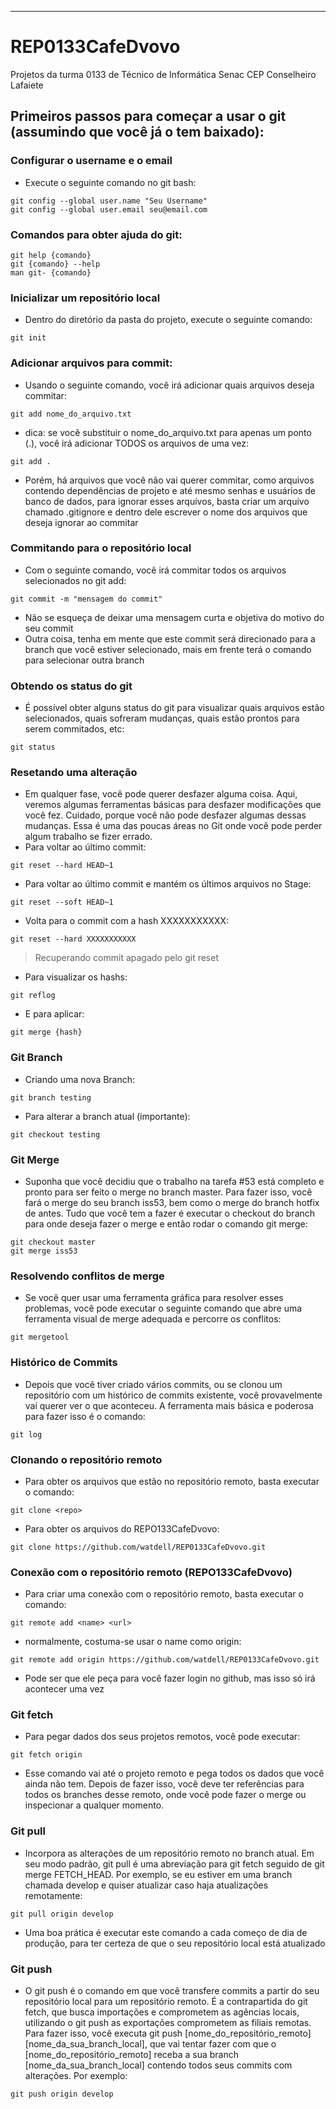 ---
# REP0133CafeDvovo
Projetos da turma 0133 de Técnico de Informática Senac CEP Conselheiro Lafaiete

## Primeiros passos para começar a usar o git (assumindo que você já o tem baixado):
### Configurar o username e o email
- Execute o seguinte comando no git bash:
```
git config --global user.name "Seu Username"
git config --global user.email seu@email.com
```

### Comandos para obter ajuda do git:
```
git help {comando}
git {comando} --help
man git- {comando}
```

### Inicializar um repositório local
- Dentro do diretório da pasta do projeto, execute o seguinte comando:
```
git init
```

### Adicionar arquivos para commit:
- Usando o seguinte comando, você irá adicionar quais arquivos deseja commitar:
```
git add nome_do_arquivo.txt
```
- dica: se você substituir o nome_do_arquivo.txt para apenas um ponto (.), você irá adicionar TODOS os arquivos de uma vez:
```
git add .
```
- Porém, há arquivos que você não vai querer commitar, como arquivos contendo dependências de projeto e até mesmo senhas e usuários de banco de dados, para ignorar esses arquivos, basta criar um arquivo chamado .gitignore e dentro dele escrever o nome dos arquivos que deseja ignorar ao commitar

### Commitando para o repositório local
- Com o seguinte comando, você irá commitar todos os arquivos selecionados no git add:
```
git commit -m "mensagem do commit"
```
- Não se esqueça de deixar uma mensagem curta e objetiva do motivo do seu commit
- Outra coisa, tenha em mente que este commit será direcionado para a branch que você estiver selecionado, mais em frente terá o comando para selecionar outra branch

### Obtendo os status do git
- É possível obter alguns status do git para visualizar quais arquivos estão selecionados, quais sofreram mudanças, quais estão prontos para serem commitados, etc:
```
git status
```

### Resetando uma alteração
- Em qualquer fase, você pode querer desfazer alguma coisa. Aqui, veremos algumas ferramentas básicas para desfazer modificações que você fez. Cuidado, porque você não pode desfazer algumas dessas mudanças. Essa é uma das poucas áreas no Git onde você pode perder algum trabalho se fizer errado.
- Para voltar ao último commit:
```
git reset --hard HEAD~1
```
- Para voltar ao último commit e mantém os últimos arquivos no Stage:
```
git reset --soft HEAD~1
```
- Volta para o commit com a hash XXXXXXXXXXX:
```
git reset --hard XXXXXXXXXXX
```
> Recuperando commit apagado pelo git reset
- Para visualizar os hashs:
```
git reflog
```
- E para aplicar:
```
git merge {hash}
```

### Git Branch
- Criando uma nova Branch:
```
git branch testing
```
- Para alterar a branch atual (importante):
```
git checkout testing
```

### Git Merge
- Suponha que você decidiu que o trabalho na tarefa #53 está completo e pronto para ser feito o merge no branch master. Para fazer isso, você fará o merge do seu branch iss53, bem como o merge do branch hotfix de antes. Tudo que você tem a fazer é executar o checkout do branch para onde deseja fazer o merge e então rodar o comando git merge:
```
git checkout master
git merge iss53
```

### Resolvendo conflitos de merge
- Se você quer usar uma ferramenta gráfica para resolver esses problemas, você pode executar o seguinte comando que abre uma ferramenta visual de merge adequada e percorre os conflitos:
```
git mergetool
```

### Histórico de Commits
- Depois que você tiver criado vários commits, ou se clonou um repositório com um histórico de commits existente, você provavelmente vai querer ver o que aconteceu. A ferramenta mais básica e poderosa para fazer isso é o comando:
```
git log
```

### Clonando o repositório remoto
- Para obter os arquivos que estão no repositório remoto, basta executar o comando:
```
git clone <repo>
```
- Para obter os arquivos do REPO133CafeDvovo:
```
git clone https://github.com/watdell/REP0133CafeDvovo.git
```

### Conexão com o repositório remoto (REPO133CafeDvovo)
- Para criar uma conexão com o repositório remoto, basta executar o comando:
```
git remote add <name> <url>
```
- normalmente, costuma-se usar o name como origin:
```
git remote add origin https://github.com/watdell/REP0133CafeDvovo.git
```
- Pode ser que ele peça para você fazer login no github, mas isso só irá acontecer uma vez

### Git fetch
- Para pegar dados dos seus projetos remotos, você pode executar:
```
git fetch origin
```
- Esse comando vai até o projeto remoto e pega todos os dados que você ainda não tem. Depois de fazer isso, você deve ter referências para todos os branches desse remoto, onde você pode fazer o merge ou inspecionar a qualquer momento.

### Git pull
- Incorpora as alterações de um repositório remoto no branch atual. Em seu modo padrão, git pull é uma abreviação para git fetch seguido de git merge FETCH_HEAD. Por exemplo, se eu estiver em uma branch chamada develop e quiser atualizar caso haja atualizações remotamente:
```
git pull origin develop
```
- Uma boa prática é executar este comando a cada começo de dia de produção, para ter certeza de que o seu repositório local está atualizado

### Git push
- O git push é o comando em que você transfere commits a partir do seu repositório local para um repositório remoto. É a contrapartida do git fetch, que busca importações e comprometem as agências locais, utilizando o git push as exportações comprometem as filiais remotas. Para fazer isso, você executa git push [nome_do_repositório_remoto] [nome_da_sua_branch_local], que vai tentar fazer com que o [nome_do_repositório_remoto] receba a sua branch [nome_da_sua_branch_local] contendo todos seus commits com alterações. Por exemplo:
```
git push origin develop
```
